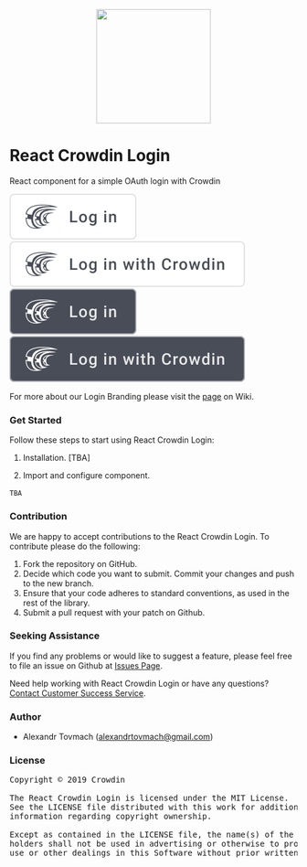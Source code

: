 [<p align="center"><img src="https://support.crowdin.com/assets/logos/crowdin-dark-symbol.png" data-canonical-src="https://support.crowdin.com/assets/logos/crowdin-dark-symbol.png" width="200" height="200" align="center"/></p>](https://crowdin.com)

# React Crowdin Login

React component for a simple OAuth login with Crowdin

![light border lowerc short](images/light_border_lowerc_short.svg)
![light border lowerc](images/light_border_lowerc.svg)
![dark border lowerc short](images/dark_border_lowerc_short.svg)
![dark border lowerc](images/dark_border_lowerc.svg)

For more about our Login Branding please visit the [page](https://github.com/crowdin/react-crowdin-login/wiki/Login-Branding-Guidelines) on Wiki.

### Get Started 

Follow these steps to start using React Crowdin Login:

1. Installation. [TBA]

2. Import and configure component.

```
TBA
```

### Contribution
We are happy to accept contributions to the React Crowdin Login. To contribute please do the following:
1. Fork the repository on GitHub.
2. Decide which code you want to submit. Commit your changes and push to the new branch.
3. Ensure that your code adheres to standard conventions, as used in the rest of the library.
4. Submit a pull request with your patch on Github.

### Seeking Assistance
If you find any problems or would like to suggest a feature, please feel free to file an issue on Github at [Issues Page](https://github.com/crowdin/react-crowdin-login/issues).

Need help working with React Crowdin Login or have any questions?
[Contact Customer Success Service](https://crowdin.com/contacts).

### Author
- Alexandr Tovmach (alexandrtovmach@gmail.com)

### License
<pre>
Copyright © 2019 Crowdin

The React Crowdin Login is licensed under the MIT License.
See the LICENSE file distributed with this work for additional
information regarding copyright ownership.

Except as contained in the LICENSE file, the name(s) of the above copyright
holders shall not be used in advertising or otherwise to promote the sale,
use or other dealings in this Software without prior written authorization.
</pre>
